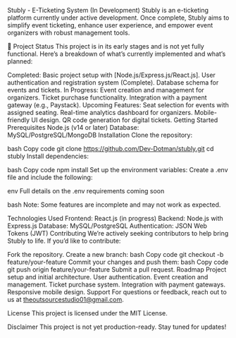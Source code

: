 Stubly - E-Ticketing System (In Development)
Stubly is an e-ticketing platform currently under active development. Once complete, Stubly aims to simplify event ticketing, enhance user experience, and empower event organizers with robust management tools.

🚧 Project Status
This project is in its early stages and is not yet fully functional.
Here’s a breakdown of what’s currently implemented and what’s planned:

Completed:
Basic project setup with [Node.js/Express.js/React.js].
User authentication and registration system (Complete).
Database schema for events and tickets.
In Progress:
Event creation and management for organizers.
Ticket purchase functionality.
Integration with a payment gateway (e.g., Paystack).
Upcoming Features:
Seat selection for events with assigned seating.
Real-time analytics dashboard for organizers.
Mobile-friendly UI design.
QR code generation for digital tickets.
Getting Started
Prerequisites
Node.js (v14 or later)
Database: MySQL/PostgreSQL/MongoDB
Installation
Clone the repository:

bash
Copy code
git clone https://github.com/Dev-Dotman/stubly.git
cd stubly
Install dependencies:

bash
Copy code
npm install
Set up the environment variables: Create a .env file and include the following:

env
Full details on the .env requirements coming soon

bash
Note: Some features are incomplete and may not work as expected.

Technologies Used
Frontend: React.js (in progress)
Backend: Node.js with Express.js
Database: MySQL/PostgreSQL
Authentication: JSON Web Tokens (JWT)
Contributing
We’re actively seeking contributors to help bring Stubly to life. If you’d like to contribute:

Fork the repository.
Create a new branch:
bash
Copy code
git checkout -b feature/your-feature
Commit your changes and push them:
bash
Copy code
git push origin feature/your-feature
Submit a pull request.
Roadmap
 Project setup and initial architecture.
 User authentication.
 Event creation and management.
 Ticket purchase system.
 Integration with payment gateways.
 Responsive mobile design.
Support
For questions or feedback, reach out to us at theoutsourcestudio01@gmail.com.

License
This project is licensed under the MIT License.

Disclaimer
This project is not yet production-ready. Stay tuned for updates!
